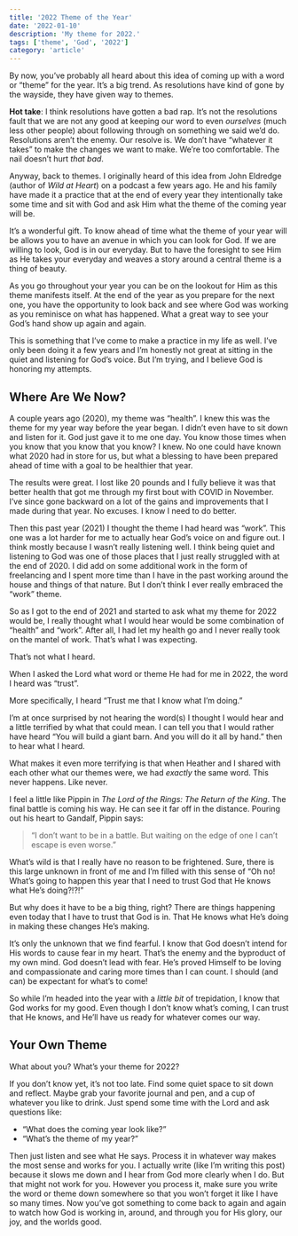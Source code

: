 ```yaml
---
title: '2022 Theme of the Year'
date: '2022-01-10'
description: 'My theme for 2022.'
tags: ['theme', 'God', '2022']
category: 'article'
---
```


By now, you’ve probably all heard about this idea of coming up with a word or “theme” for the year. It’s a big trend. As resolutions have kind of gone by the wayside, they have given way to themes.

**Hot take**: I think resolutions have gotten a bad rap. It’s not the resolutions fault that we are not any good at keeping our word to even _ourselves_ (much less other people) about following through on something we said we’d do. Resolutions aren’t the enemy. Our resolve is. We don’t have “whatever it takes” to make the changes we want to make. We’re too comfortable. The nail doesn’t hurt _that bad_.

Anyway, back to themes. I originally heard of this idea from John Eldredge (author of _Wild at Heart_) on a podcast a few years ago. He and his family have made it a practice that at the end of every year they intentionally take some time and sit with God and ask Him what the theme of the coming year will be.

It’s a wonderful gift. To know ahead of time what the theme of your year will be allows you to have an avenue in which you can look for God. If we are willing to look, God is in our everyday. But to have the foresight to see Him as He takes your everyday and weaves a story around a central theme is a thing of beauty.

As you go throughout your year you can be on the lookout for Him as this theme manifests itself. At the end of the year as you prepare for the next one, you have the opportunity to look back and see where God was working as you reminisce on what has happened. What a great way to see your God’s hand show up again and again.

This is something that I’ve come to make a practice in my life as well. I’ve only been doing it a few years and I’m honestly not great at sitting in the quiet and listening for God’s voice. But I’m trying, and I believe God is honoring my attempts.

## Where Are We Now?

A couple years ago (2020), my theme was “health”. I knew this was the theme for my year way before the year began. I didn’t even have to sit down and listen for it. God just gave it to me one day. You know those times when you know that you know that you know? I knew. No one could have known what 2020 had in store for us, but what a blessing to have been prepared ahead of time with a goal to be healthier that year.

The results were great. I lost like 20 pounds and I fully believe it was that better health that got me through my first bout with COVID in November. I’ve since gone backward on a lot of the gains and improvements that I made during that year. No excuses. I know I need to do better.

Then this past year (2021) I thought the theme I had heard was “work”. This one was a lot harder for me to actually hear God’s voice on and figure out. I think mostly because I wasn’t really listening well. I think being quiet and listening to God was one of those places that I just really struggled with at the end of 2020. I did add on some additional work in the form of freelancing and I spent more time than I have in the past working around the house and things of that nature. But I don’t think I ever really embraced the “work” theme.

So as I got to the end of 2021 and started to ask what my theme for 2022 would be, I really thought what I would hear would be some combination of “health” and “work”. After all, I had let my health go and I never really took on the mantel of work. That’s what I was expecting.

That’s not what I heard.

When I asked the Lord what word or theme He had for me in 2022, the word I heard was “trust”.

More specifically, I heard “Trust me that I know what I’m doing.”

I’m at once surprised by not hearing the word(s) I thought I would hear and a little terrified by what that could mean. I can tell you that I would rather have heard “You will build a giant barn. And you will do it all by hand.” then to hear what I heard.

What makes it even more terrifying is that when Heather and I shared with each other what our themes were, we had _exactly_ the same word. This never happens. Like never.

I feel a little like Pippin in _The Lord of the Rings: The Return of the King_. The final battle is coming his way. He can see it far off in the distance. Pouring out his heart to Gandalf, Pippin says:

> “I don’t want to be in a battle. But waiting on the edge of one I can’t escape is even worse.”

What’s wild is that I really have no reason to be frightened. Sure, there is this large unknown in front of me and I’m filled with this sense of “Oh no! What’s going to happen this year that I need to trust God that He knows what He’s doing?!?!”

But why does it have to be a big thing, right? There are things happening even today that I have to trust that God is in. That He knows what He’s doing in making these changes He’s making.

It’s only the unknown that we find fearful. I know that God doesn’t intend for His words to cause fear in my heart. That’s the enemy and the byproduct of my own mind. God doesn’t lead with fear. He’s proved Himself to be loving and compassionate and caring more times than I can count. I should (and can) be expectant for what’s to come!

So while I’m headed into the year with a _little bit_ of trepidation, I know that God works for my good. Even though I don’t know what’s coming, I can trust that He knows, and He’ll have us ready for whatever comes our way.

## Your Own Theme

What about you? What’s your theme for 2022?

If you don’t know yet, it’s not too late. Find some quiet space to sit down and reflect. Maybe grab your favorite journal and pen, and a cup of whatever you like to drink. Just spend some time with the Lord and ask questions like:

- “What does the coming year look like?”
- “What’s the theme of my year?”

Then just listen and see what He says. Process it in whatever way makes the most sense and works for you. I actually write (like I’m writing this post) because it slows me down and I hear from God more clearly when I do. But that might not work for you. However you process it, make sure you write the word or theme down somewhere so that you won’t forget it like I have so many times. Now you’ve got something to come back to again and again to watch how God is working in, around, and through you for His glory, our joy, and the worlds good.
